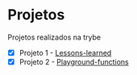 # Projetos

Projetos realizados na trybe

- [x] Projeto 1 - [Lessons-learned](https://imvictorm.github.io/Projetos/lessons-learned/)
- [x] Projeto 2 - [Playground-functions](https://github.com/ImVictorM/Projetos/tree/main/playground-functions/src)
